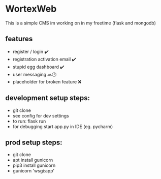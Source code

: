 # WortexWeb
This is a simple CMS im working on in my freetime (flask and mongodb)

## features 
* register / login :heavy_check_mark:
* registration activation email :heavy_check_mark:
* stupid egg dashboard :heavy_check_mark:
* user messaging :soon::clock1:
* placeholder for broken feature :x:

## development setup steps:
* git clone
* see config for dev settings
* to run: flask run 
* for debugging start app.py in IDE (eg. pycharm)


## prod setup steps:
* git clone
* apt install gunicorn
* pip3 install gunicorn
* gunicorn 'wsgi:app'
